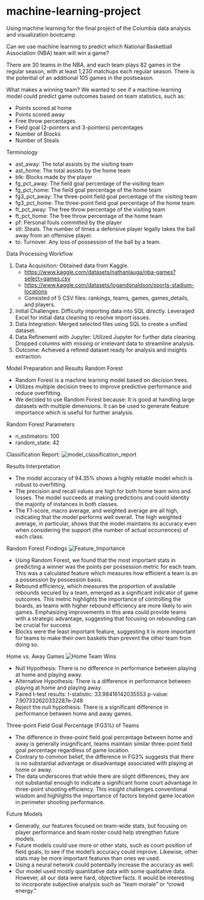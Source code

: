 # machine-learning-project
Using machine learning for the final project of the Columbia data analysis and visualization bootcamp

Can we use machine learning to predict which National Basketball Association (NBA) team will win a game?

There are 30 teams in the NBA, and each team plays 82 games in the regular season, with at least 1,230 matchups each regular season. 
There is the potential of an additional 105 games in the postseason.

What makes a winning team? We wanted to see if a machine-learning model could predict game outcomes based on team statistics, such as:
* Points scored at home
* Points scored away
* Free throw percentages
* Field goal (2-pointers and 3-pointers) percentages
* Number of Blocks
* Number of Steals

Terminology
* ast_away: The total assists by the visiting team
* ast_home: The total assists by the home team
* blk: Blocks made by the player
* fg_pct_away: The field goal percentage of the visiting team
* fg_pct_home: The field goal percentage of the home team
* fg3_pct_away: The three-point field goal percentage of the visiting team
* fg3_pct_home: The three-point field goal percentage of the home team
* ft_pct_away: The free throw percentage of the visiting team
* ft_pct_home: The free throw percentage of the home team
* pf: Personal fouls committed by the player
* stl: Steals. The number of times a defensive player legally takes the ball away from an offensive player.
* to: Turnover. Any loss of possession of the ball by a team. 

Data Processing Workflow
1. Data Acquisition:
  Obtained data from Kaggle.
    * https://www.kaggle.com/datasets/nathanlauga/nba-games?select=games.csv
    * https://www.kaggle.com/datasets/logandonaldson/sports-stadium-locations
    * Consisted of 5 CSV files: rankings, teams, games, games_details, and players.
2. Initial Challenges:
  Difficulty importing data into SQL directly.
  Leveraged Excel for initial data cleaning to resolve import issues.
3. Data Integration:
  Merged selected files using SQL to create a unified dataset.
4. Data Refinement with Jupyter:
  Utilized Jupyter for further data cleaning.
  Dropped columns with missing or irrelevant data to streamline analysis.
5. Outcome:
  Achieved a refined dataset ready for analysis and insights extraction.

Model Preparation and Results
Random Forest 
* Random Forest is a machine learning model based on decision trees.
* Utilizes multiple decision trees to improve predictive performance and reduce overfitting.
* We decided to use Random Forest because:
  It is good at handling large datasets with multiple dimensions.
  It can be used to generate feature importance which is useful for further analysis.

Random Forest Parameters
* n_estimators: 100
* random_state: 42

Classification Report:
![model_classification_report](https://github.com/dancab13/machine-learning-project/assets/147662348/f10cbba4-838d-462c-8fad-b406f7537c38)

Results Interpretation
* The model accuracy of 94.35% shows a highly reliable model which is robust to overfitting.
* The precision and recall values are high for both home team wins and losses. The model succeeds at making predictions and could identity the majority of instances in both classes.
* The F1-score, macro average, and weighted average are all high, indicating that the model performs well overall. The high weighted average, in particular, shows that the model maintains its accuracy even when considering the support (the number of actual occurrences) of each class.

Random Forest Findings
![Feature_Importance](https://github.com/dancab13/machine-learning-project/assets/147662348/5fd733e5-8a7e-4242-9853-5613c5446cf5)

* Using Random Forest, we found that the most important stats in predicting a winner was the points per possession metric for each team. This was a calculated feature which measures how efficient a team is an a possession by possession basis.
* Rebound efficiency, which measures the proportion of available rebounds secured by a team, emerged as a significant indicator of game outcomes. This metric highlights the importance of controlling the boards, as teams with higher rebound efficiency are more likely to win games. Emphasizing improvements in this area could provide teams with a strategic advantage, suggesting that focusing on rebounding can be crucial for success
* Blocks were the least important feature, suggesting it is more important for teams to make their own baskets than prevent the other team from doing so.

Home vs. Away Games
![Home Team Wins](https://github.com/dancab13/machine-learning-project/assets/147662348/d01db500-dbf9-4b27-823a-51eaa557a6aa)
* Null Hypothesis: There is no difference in performance between playing at home and playing away.
* Alternative Hypothesis: There is a difference in performance between playing at home and playing away.
* Paired t-test results:
  t-statistic: 33.98416142035553
  p-value: 7.907332620332287e-248
* Reject the null hypothesis: There is a significant difference in performance between home and away games.

Three-point Field Goal Percentage (FG3%) of Teams
* The difference in three-point field goal percentage between home and away is generally insignificant, teams maintain similar three-point field goal percentage regardless of game location.
* Contrary to common belief, the difference in FG3% suggests that there is no substantial advantage or disadvantage associated with playing at home or away.
* The data underscores that while there are slight differences, they are not substantial enough to indicate a significant home court advantage in three-point shooting efficiency. This insight challenges conventional wisdom and highlights the importance of factors beyond game location in perimeter shooting performance.

Future Models
* Generally, our features focused on team-wide stats, but focusing on player performance and team roster could help strengthen future models.
* Future models could use more or other stats, such as court position of field goals, to see if the model’s accuracy could improve. Likewise, other stats may be more important features than ones we used.
* Using a neural network could potentially increase the accuracy as well.
* Our model used mostly quantitative data with some qualitative data. However, all our data were hard, objective facts. It would be interesting to incorporate subjective analysis such as “team morale” or “crowd energy.” 
